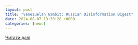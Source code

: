 ```yaml
---
layout: post
title: "Venezuelan Gambit: Russian Disinformation Digest"
date: 2024-08-07 13:30:28 +0000
categories: [news]
---
```


[Читати далі](https://uacrisis.org/en/venezuelan-gambit-russian-disinformation-digest)
